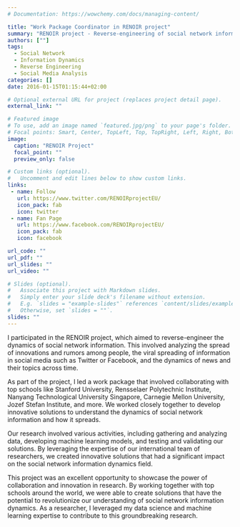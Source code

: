 ```yaml
---
# Documentation: https://wowchemy.com/docs/managing-content/

title: "Work Package Coordinator in RENOIR project"
summary: "RENOIR project - Reverse-engineering of social network information dynamics."
authors: [""]
tags:
  - Social Network
  - Information Dynamics
  - Reverse Engineering
  - Social Media Analysis
categories: []
date: 2016-01-15T01:15:44+02:00

# Optional external URL for project (replaces project detail page).
external_link: ""

# Featured image
# To use, add an image named `featured.jpg/png` to your page's folder.
# Focal points: Smart, Center, TopLeft, Top, TopRight, Left, Right, BottomLeft, Bottom, BottomRight.
image:
  caption: "RENOIR Project"
  focal_point: ""
  preview_only: false

# Custom links (optional).
#   Uncomment and edit lines below to show custom links.
links:
 - name: Follow
   url: https://www.twitter.com/RENOIRprojectEU/
   icon_pack: fab
   icon: twitter
 - name: Fan Page
   url: https://www.facebook.com/RENOIRprojectEU/
   icon_pack: fab
   icon: facebook

url_code: ""
url_pdf: ""
url_slides: ""
url_video: ""

# Slides (optional).
#   Associate this project with Markdown slides.
#   Simply enter your slide deck's filename without extension.
#   E.g. `slides = "example-slides"` references `content/slides/example-slides.md`.
#   Otherwise, set `slides = ""`.
slides: ""
---
```


I participated in the RENOIR project, which aimed to reverse-engineer the dynamics of social network information. This involved analyzing the spread of innovations and rumors among people, the viral spreading of information in social media such as Twitter or Facebook, and the dynamics of news and their topics across time.

As part of the project, I led a work package that involved collaborating with top schools like Stanford University, Rensselaer Polytechnic Institute, Nanyang Technological University Singapore, Carnegie Mellon University, Jozef Stefan Institute, and more. We worked closely together to develop innovative solutions to understand the dynamics of social network information and how it spreads.

Our research involved various activities, including gathering and analyzing data, developing machine learning models, and testing and validating our solutions. By leveraging the expertise of our international team of researchers, we created innovative solutions that had a significant impact on the social network information dynamics field.

This project was an excellent opportunity to showcase the power of collaboration and innovation in research. By working together with top schools around the world, we were able to create solutions that have the potential to revolutionize our understanding of social network information dynamics. As a researcher, I leveraged my data science and machine learning expertise to contribute to this groundbreaking research.
